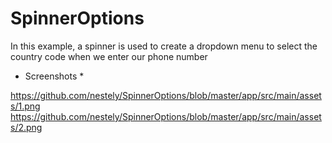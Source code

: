 # SpinnerOptions
In this example, a spinner is used to create a dropdown menu to select the country code when we enter our phone number


* Screenshots *

https://github.com/nestely/SpinnerOptions/blob/master/app/src/main/assets/1.png
https://github.com/nestely/SpinnerOptions/blob/master/app/src/main/assets/2.png
